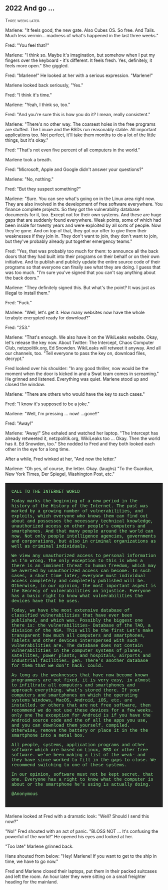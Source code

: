 
## **2022** And go ...

<span style="font-variant:small-caps;">Three weeks later.</span>

Marlene: "It feels good, the new gate.
Also Cubes OS.
So free.
And Tails.
Much less vermin... madness of what's happened in the last three weeks."

Fred: "You feel that?"

Marlene: "I think so.
Maybe it's imagination, but somehow when I put my fingers over the keyboard - it's different.
It feels fresh.
Yes, definitely, it feels more open."
She giggled.

Fred: "Marlene!" He looked at her with a serious expression.
"Marlene!"

Marlene looked back seriously, "Yes."

Fred: "I think it's time."

Marlene: "Yeah, I think so, too."

Fred: "And you're sure this is how you do it?
I mean, really consistent."

Marlene: "There's no other way.
The coarsest holes in the free programs are stuffed.
The Linuxe and the BSDs run reasonably stable.
All important applications too.
Not perfect, it'll take them months to do a lot of the little things, but it's okay."

Fred: "That's not even five percent of all computers in the world."

Marlene took a breath.

Fred: "Microsoft, Apple and Google didn't answer your questions?"

Marlene: "No, nothing."

Fred: "But they suspect something?"

Marlene: "Sure.
You can see what's going on in the Linux area right now.
They are also involved in the development of free software everywhere.
You finance complete projects.
So they got the vulnerability database documents for it, too.
Except not for their own systems.
And these are huge gaps that are suddenly found everywhere.
Weak points, some of which had been inside for twenty years and were exploited by all sorts of people.
Now they're gone.
And on top of that, they got our offer to give them their weaknesses if they join in.
They don't want to join, they don't want to join, but they've probably already put together emergency teams."

Fred: "Yes, that was probably too much for them: to announce all the back doors that they had built into their programs on their behalf or on their own initiative.
And to publish and publicly update the entire source code of their programs so that everyone can finally see what they are doing.
I guess that was too much.
"I'm sure you've signed that you can't say anything about the back doors."

Marlene: "They definitely signed this.
But what's the point?
It was just as illegal to install them."

Fred: "Fuck."

Marlene: "Well, let's get it.
How many websites now have the whole terabyte encrypted ready for download?"

Fred: "253."

Marlene: "That's enough.
We also have it on the WikiLeaks website.
Okay, let's release the key now.
About Twitter: The Intercept, Chaos Computer Club, netzpolitik.org, Ed Snowden.
WikiLeaks will retweet it anyway.
And all our channels, too.
"Tell everyone to pass the key on, download files, decrypt."

Fred looked over his shoulder: "In any good thriller, now would be the moment when the door is kicked in and a Swat team comes in screaming."
He grinned and listened.
Everything was quiet.
Marlene stood up and closed the window.

Marlene: "There are others who would have the key to such cases."

Fred: "I know it's supposed to be a joke."

Marlene: "Well, I'm pressing ... now! ...gone!!"

Fred: "Away!"

Marlene: "Away!"
She exhaled and watched her laptop.
"The Intercept has already retweeted it, netzpolitik.org, WikiLeaks too ... Okay.
Then the world has it. Ed Snowden, too."
She nodded to Fred and they both looked each other in the eye for a long time.

After a while, Fred winked at her, "And now the letter."

Marlene: "Oh yes, of course, the letter.
Okay. (laughs)
"To the Guardian, New York Times, Der Spiegel, Washington Post, etc."

<div style="background-color: #222; color: lightgreen; padding: 20px; margin: 20px 0; font-family: 'Courier New'">
CALL TO THE INTERNET WORLD

Today marks the beginning of a new period in the history of the
History of the Internet. The past was marked by
a growing number of vulnerabilities, and
exploits, which everyone who knows them can find out about and
possesses the necessary technical knowledge, unauthorized access
on other people's computers and smartphones. And that
many people around the world can now. Not only people
intelligence agencies, governments and corporations, but also
in criminal organizations as well as criminal individuals.

We view any unauthorized access to personal information as
I'm wrong. The only exception to this is when a
there is an imminent threat to human freedom,
which may be averted by unauthorized access
can become. In such cases, a short time later, everyone must
individual access completely and completely published
will be. Otherwise, in our opinion, the most important aspect is the
Secrecy of vulnerabilities an injustice. Everyone has
a basic right to know what vulnerabilities the devices have
that he uses.

Today, we have the most extensive database of classified
vulnerabilities that have ever been published, and which
was. Possibly the biggest one there is: the vulnerabilities-
Database of the TAO, a division of the NSA. This will be the first
Let's make transparent how much all computers and smartphones,
Tablets and other devices interspersed with such vulnerabilities
are. The database does not contain vulnerabilities in
the computer systems of planes, satellites, power plants,
and hospitals, airports and industrial facilities.
gen. There's another database for them that we don't hack.
could.

As long as the weaknesses that have now become known
programmers are not fixed, it is very easy, in almost
to infiltrate all computers and smartphones and approach everything.
what's stored there. If your computers and smartphones
on which the operating systems Windows, MacOS, Android, iOS, etc. are installed.
or others that are not free software, then recommend
we do not use these devices for a few weeks. only one
The exception for Android is if you have the Android source code and the
of all the apps you use, and you can download them yourself.
compiled. Otherwise, remove the battery or place it in the
the smartphone into a metal box.

All people, systems, application programs and other software
which are based on Linux, BSD or other free software.
we've been making a list of the weak-
and they have since worked to fill in the gaps
to close. We recommend switching to one of these systems.

In our opinion, software must not be kept secret.
that one. Everyone has a right to know what the computer is about
or the smartphone he's using is actually doing.

@Anonymous
</div>
Marlene looked at Fred with a dramatic look: "Well?
Should I send this now?"

"No!" Fred shouted with an act of panic.
"BLOSS NOT ... It's confusing the powerful of the world!"
He opened his eyes and looked at her.

"Too late" Marlene grinned back.

Hans shouted from below: "Hey! Marlene! If you want to get to the ship in time, we have to go now."

Fred and Marlene closed their laptops, put them in their packed suitcases and left the room.
An hour later they were sitting on a small freighter heading for the mainland.

